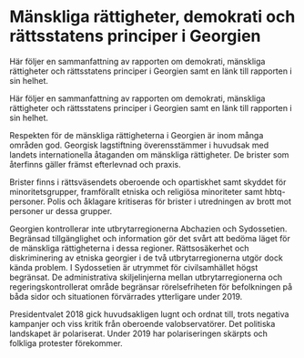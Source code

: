 # Mänskliga rättigheter, demokrati och rättsstatens principer i Georgien

Här följer en sammanfattning av rapporten om demokrati, mänskliga rättigheter och rättsstatens principer i Georgien samt en länk till rapporten i sin helhet.

Här följer en sammanfattning av rapporten om demokrati, mänskliga rättigheter och rättsstatens principer i Georgien samt en länk till rapporten i sin helhet.

Respekten för de mänskliga rättigheterna i Georgien är inom många områden god. Georgisk lagstiftning överensstämmer i huvudsak med landets internationella åtaganden om mänskliga rättigheter. De brister som återfinns gäller främst efterlevnad och praxis.

Brister finns i rättsväsendets oberoende och opartiskhet samt skyddet för minoritetsgrupper, framförallt etniska och religiösa minoriteter samt hbtq-personer. Polis och åklagare kritiseras för brister i utredningen av brott mot personer ur dessa grupper.

Georgien kontrollerar inte utbrytarregionerna Abchazien och Sydossetien. Begränsad tillgänglighet och information gör det svårt att bedöma läget för de mänskliga rättigheterna i dessa regioner. Rättsosäkerhet och diskriminering av etniska georgier i de två utbrytarregionerna utgör dock kända problem. I Sydossetien är utrymmet för civilsamhället högst begränsat. De administrativa skiljelinjerna mellan utbrytarregionerna och regeringskontrollerat område begränsar rörelsefriheten för befolkningen på båda sidor och situationen förvärrades ytterligare under 2019.

Presidentvalet 2018 gick huvudsakligen lugnt och ordnat till, trots negativa kampanjer och viss kritik från oberoende valobservatörer. Det politiska landskapet är polariserat. Under 2019 har polariseringen skärpts och folkliga protester förekommer.
